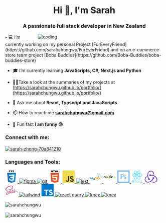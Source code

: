 <h1 align="center">Hi 👋, I'm Sarah</h1>
<h3 align="center">A passionate full stack developer in New Zealand</h3>
<img align = "right" alt="coding" width="400" src ="https://user-images.githubusercontent.com/73159092/106097036-9e8f2980-615c-11eb-9860-5aa437be7fc9.gif">
- 💻 I’m currently working on my personal Project [FurEveryFriend](https://github.com/sarahchungwu/FurEverFriend) and on an e-commerce store team project [Boba Buddies](https://github.com/Boba-Buddies/boba-buddies-store)

- 🎓  I’m currently learning **JavaScripts, C#, Next.js and Python**

- 👩‍💻Take a look at the summaries of my projects at [https://sarahchungwu.github.io/portfolio/](https://sarahchungwu.github.io/portfolio/)

- 💬 Ask me about **React, Typscript and JavaScripts**

- 📫 How to reach me **sarahchungwu@gmail.com**

- 🤖 Fun fact **I am funny 😝**

<h3 align="left">Connect with me:</h3>
<p align="left">
<a href="https://linkedin.com/in/sarah-zhong-70a841210" target="blank"><img align="center" src="https://raw.githubusercontent.com/rahuldkjain/github-profile-readme-generator/master/src/images/icons/Social/linked-in-alt.svg" alt="sarah-zhong-70a841210" height="30" width="40" /></a>
</p>

<h3 align="left">Languages and Tools: </h3>
<p align="left"> <a href="https://www.w3schools.com/css/" target="_blank" rel="noreferrer"> <img src="https://raw.githubusercontent.com/devicons/devicon/master/icons/css3/css3-original-wordmark.svg" alt="css3" width="40" height="40"/> </a> <a href="https://www.figma.com/" target="_blank" rel="noreferrer"> <img src="https://www.vectorlogo.zone/logos/figma/figma-icon.svg" alt="figma" width="40" height="40"/> </a> <a href="https://git-scm.com/" target="_blank" rel="noreferrer"> <img src="https://www.vectorlogo.zone/logos/git-scm/git-scm-icon.svg" alt="git" width="40" height="40"/> </a> <a href="https://www.w3.org/html/" target="_blank" rel="noreferrer"> <img src="https://raw.githubusercontent.com/devicons/devicon/master/icons/html5/html5-original-wordmark.svg" alt="html5" width="40" height="40"/> </a> <a href="https://developer.mozilla.org/en-US/docs/Web/JavaScript" target="_blank" rel="noreferrer"> <img src="https://raw.githubusercontent.com/devicons/devicon/master/icons/javascript/javascript-original.svg" alt="javascript" width="40" height="40"/> </a> <a href="https://jestjs.io" target="_blank" rel="noreferrer"> <img src="https://www.vectorlogo.zone/logos/jestjsio/jestjsio-icon.svg" alt="jest" width="40" height="40"/> </a> <a href="https://www.mysql.com/" target="_blank" rel="noreferrer"> <img src="https://raw.githubusercontent.com/devicons/devicon/master/icons/mysql/mysql-original-wordmark.svg" alt="mysql" width="40" height="40"/> </a> <a href="https://nodejs.org" target="_blank" rel="noreferrer"> <img src="https://raw.githubusercontent.com/devicons/devicon/master/icons/nodejs/nodejs-original-wordmark.svg" alt="nodejs" width="40" height="40"/> </a> <a href="https://www.photoshop.com/en" target="_blank" rel="noreferrer"> <img src="https://raw.githubusercontent.com/devicons/devicon/master/icons/photoshop/photoshop-line.svg" alt="photoshop" width="40" height="40"/> </a> <a href="https://reactjs.org/" target="_blank" rel="noreferrer"> <img src="https://raw.githubusercontent.com/devicons/devicon/master/icons/react/react-original-wordmark.svg" alt="react" width="40" height="40"/> </a> <a href="https://redux.js.org" target="_blank" rel="noreferrer"> <img src="https://raw.githubusercontent.com/devicons/devicon/master/icons/redux/redux-original.svg" alt="redux" width="40" height="40"/> </a> <a href="https://sass-lang.com" target="_blank" rel="noreferrer"> <img src="https://raw.githubusercontent.com/devicons/devicon/master/icons/sass/sass-original.svg" alt="sass" width="40" height="40"/> </a> <a href="https://tailwindcss.com/" target="_blank" rel="noreferrer"> <img src="https://www.vectorlogo.zone/logos/tailwindcss/tailwindcss-icon.svg" alt="tailwind" width="40" height="40"/> </a> <a href="https://www.typescriptlang.org/" target="_blank" rel="noreferrer"> <img src="https://raw.githubusercontent.com/devicons/devicon/master/icons/typescript/typescript-original.svg" alt="typescript" width="40" height="40"/> </a>  <a href="https://tanstack.com/query/v3/" target="_blank" rel="noreferrer"> <img src="https://seeklogo.com/images/R/react-query-logo-1340EA4CE9-seeklogo.com.png" alt="react query" width="40" height="40"/> </a>
<a href="https://knexjs.org" target="_blank" rel="noreferrer"> <img src="https://seeklogo.com/images/K/knexjs-logo-30104DC5C6-seeklogo.com.png" alt="knex" width="40" height="40"/> </a><a href="https://vitejs.dev/" target="_blank" rel="noreferrer"> <img src="https://seeklogo.com/images/V/vite-logo-BFD4283991-seeklogo.com.png" alt="knex" width="40" height="40"/> </a></p>

<p><img align="center" src="https://github-readme-stats.vercel.app/api/top-langs?username=sarahchungwu&show_icons=true&locale=en&layout=compact" alt="sarahchungwu" /></p>

<p><img align="center" src="https://github-readme-streak-stats.herokuapp.com/?user=sarahchungwu&" alt="sarahchungwu" /></p>


